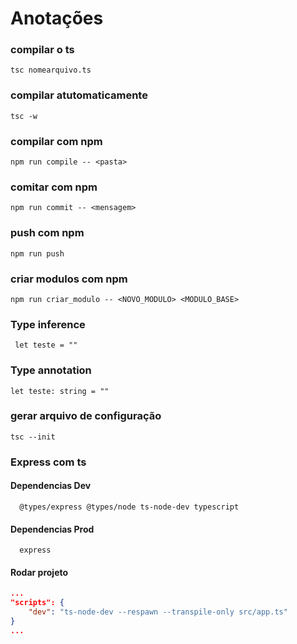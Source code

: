 # Anotações

### compilar o ts

    tsc nomearquivo.ts

### compilar atutomaticamente

    tsc -w

### compilar com npm

    npm run compile -- <pasta>

### comitar com npm

    npm run commit -- <mensagem>

### push com npm

    npm run push

### criar modulos com npm

    npm run criar_modulo -- <NOVO_MODULO> <MODULO_BASE>

### Type inference

     let teste = ""

### Type annotation

    let teste: string = ""

### gerar arquivo de configuração

    tsc --init

### Express com ts
   #### Dependencias Dev
      @types/express @types/node ts-node-dev typescript
   ####  Dependencias Prod
      express    
   #### Rodar projeto
```json
...
"scripts": {
    "dev": "ts-node-dev --respawn --transpile-only src/app.ts"
}
...
```
